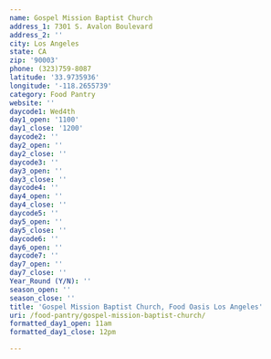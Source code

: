 ```yaml
---
name: Gospel Mission Baptist Church
address_1: 7301 S. Avalon Boulevard
address_2: ''
city: Los Angeles
state: CA
zip: '90003'
phone: (323)759-8087
latitude: '33.9735936'
longitude: '-118.2655739'
category: Food Pantry
website: ''
daycode1: Wed4th
day1_open: '1100'
day1_close: '1200'
daycode2: ''
day2_open: ''
day2_close: ''
daycode3: ''
day3_open: ''
day3_close: ''
daycode4: ''
day4_open: ''
day4_close: ''
daycode5: ''
day5_open: ''
day5_close: ''
daycode6: ''
day6_open: ''
daycode7: ''
day7_open: ''
day7_close: ''
Year_Round (Y/N): ''
season_open: ''
season_close: ''
title: 'Gospel Mission Baptist Church, Food Oasis Los Angeles'
uri: /food-pantry/gospel-mission-baptist-church/
formatted_day1_open: 11am
formatted_day1_close: 12pm

---
```


